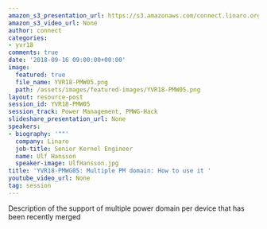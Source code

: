 ```yaml
---
amazon_s3_presentation_url: https://s3.amazonaws.com/connect.linaro.org/yvr18/presentations/yvr18-pmw05.pdf
amazon_s3_video_url: None
author: connect
categories:
- yvr18
comments: true
date: '2018-09-16 09:00:00+00:00'
image:
  featured: true
  file_name: YVR18-PMW05.png
  path: /assets/images/featured-images/YVR18-PMW05.png
layout: resource-post
session_id: YVR18-PMW05
session_track: Power Management, PMWG-Hack
slideshare_presentation_url: None
speakers:
- biography: '""'
  company: Linaro
  job-title: Senior Kernel Engineer
  name: Ulf Hansson
  speaker-image: UlfHansson.jpg
title: 'YVR18-PMWG05: Multiple PM domain: How to use it '
youtube_video_url: None
tag: session
---
```


Description of the support of multiple power domain per device that has been recently merged
